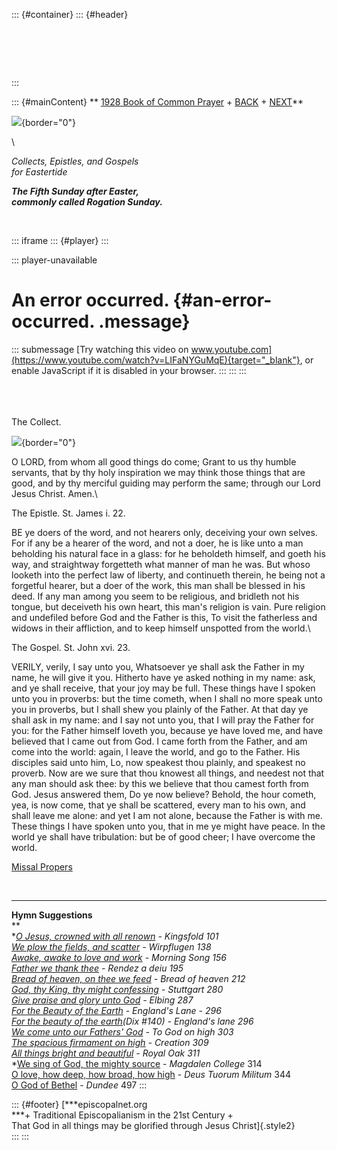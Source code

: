 ::: {#container}
::: {#header}
#  
:::

::: {#mainContent}
** [1928 Book of Common Prayer](../index.html) + [BACK](Easter4.html) +
[NEXT](Ascensionday.html)**

![](http://stats.superstats.com/b/ss/DAVIDMCMANNES/1){border="0"}

[](Ascensionday.html)\

*Collects, Epistles, and Gospels\
for Eastertide*

***The Fifth Sunday after Easter,\
commonly called Rogation Sunday.***

 

::: iframe
::: {#player}
:::

::: player-unavailable
# An error occurred. {#an-error-occurred. .message}

::: submessage
[Try watching this video on
www.youtube.com](https://www.youtube.com/watch?v=LIFaNYGuMqE){target="_blank"},
or enable JavaScript if it is disabled in your browser.
:::
:::
:::

\
\
\
The Collect.

![](http://stats.superstats.com/b/ss/DAVIDMCMANNES/1){border="0"}

O LORD, from whom all good things do come; Grant to us thy humble
servants, that by thy holy inspiration we may think those things that
are good, and by thy merciful guiding may perform the same; through our
Lord Jesus Christ. Amen.\

The Epistle. St. James i. 22.

BE ye doers of the word, and not hearers only, deceiving your own
selves. For if any be a hearer of the word, and not a doer, he is like
unto a man beholding his natural face in a glass: for he beholdeth
himself, and goeth his way, and straightway forgetteth what manner of
man he was. But whoso looketh into the perfect law of liberty, and
continueth therein, he being not a forgetful hearer, but a doer of the
work, this man shall be blessed in his deed. If any man among you seem
to be religious, and bridleth not his tongue, but deceiveth his own
heart, this man\'s religion is vain. Pure religion and undefiled before
God and the Father is this, To visit the fatherless and widows in their
affliction, and to keep himself unspotted from the world.\

The Gospel. St. John xvi. 23.

VERILY, verily, I say unto you, Whatsoever ye shall ask the Father in my
name, he will give it you. Hitherto have ye asked nothing in my name:
ask, and ye shall receive, that your joy may be full. These things have
I spoken unto you in proverbs: but the time cometh, when I shall no more
speak unto you in proverbs, but I shall shew you plainly of the Father.
At that day ye shall ask in my name: and I say not unto you, that I will
pray the Father for you: for the Father himself loveth you, because ye
have loved me, and have believed that I came out from God. I came forth
from the Father, and am come into the world: again, I leave the world,
and go to the Father. His disciples said unto him, Lo, now speakest thou
plainly, and speakest no proverb. Now are we sure that thou knowest all
things, and needest not that any man should ask thee: by this we believe
that thou camest forth from God. Jesus answered them, Do ye now believe?
Behold, the hour cometh, yea, is now come, that ye shall be scattered,
every man to his own, and shall leave me alone: and yet I am not alone,
because the Father is with me. These things I have spoken unto you, that
in me ye might have peace. In the world ye shall have tribulation: but
be of good cheer; I have overcome the world.

[Missal Propers](Missal/Easter5.html)
[](http://www.episcopalnet.org/DBS/DOR.html#anchor1129459)

 

------------------------------------------------------------------------

**Hymn Suggestions**\
**\
**[O Jesus, crowned with all
renown](http://www.episcopalnet.org/CHymnal/ACH/101.html) - *Kingsfold*
101\
[We plow the fields, and
scatter](http://www.episcopalnet.org/CHymnal/ACH/138.html) -
*Wirpflugen* 138\
[Awake, awake to love and
work](http://www.episcopalnet.org/CHymnal/ACH/156.html) - *Morning Song*
156\
[Father we thank
thee](http://www.episcopalnet.org/CHymnal/ACH/195.html) - *Rendez a
deiu* 195\
[Bread of heaven, on thee we
feed](http://www.episcopalnet.org/CHymnal/ACH/212.html) - *Bread of
heaven* 212\
[God, thy King, thy might
confessing](http://www.episcopalnet.org/CHymnal/ACH/280.html) -
*Stuttgart* 280\
[Give praise and glory unto
God](http://www.episcopalnet.org/CHymnal/ACH/287.html) - *Elbing* 287\
[For the Beauty of the
Earth](http://www.episcopalnet.org/CHymnal/ACH/296.html) - *England\'s
Lane -* 296\
[For the beauty of the
earth](http://www.episcopalnet.org/CHymnal/ACH/296a.html)*(Dix #140) -
England\'s lane* 296\
[We come unto our Fathers\'
God](http://www.episcopalnet.org/CHymnal/ACH/303.html) - *To God on
high* 303\
[The spacious firmament on
high](http://www.episcopalnet.org/CHymnal/ACH/309.html) - *Creation*
309\
[All things bright and
beautiful](http://www.episcopalnet.org/CHymnal/ACH/311.html) - *Royal
Oak* 311*\
*[We sing of God, the mighty
source](http://www.episcopalnet.org/CHymnal/ACH/314.html) - *Magdalen
College* 314\
[O love, how deep, how broad, how
high](http://www.episcopalnet.org/CHymnal/ACH/344.html) - *Deus Tuorum
Militum* 344\
[O God of Bethel](http://www.episcopalnet.org/CHymnal/ACH/497.html) -
*Dundee* 497
:::

::: {#footer}
[***episcopalnet.org\
***+ Traditional Episcopalianism in the 21st Century +\
That God in all things may be glorified through Jesus Christ]{.style2}\
:::
:::
